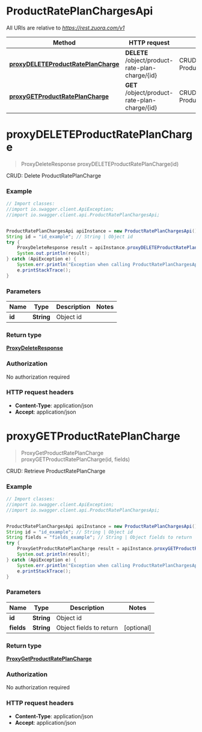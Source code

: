 # ProductRatePlanChargesApi

All URIs are relative to *https://rest.zuora.com/v1*

Method | HTTP request | Description
------------- | ------------- | -------------
[**proxyDELETEProductRatePlanCharge**](ProductRatePlanChargesApi.md#proxyDELETEProductRatePlanCharge) | **DELETE** /object/product-rate-plan-charge/{id} | CRUD: Delete ProductRatePlanCharge
[**proxyGETProductRatePlanCharge**](ProductRatePlanChargesApi.md#proxyGETProductRatePlanCharge) | **GET** /object/product-rate-plan-charge/{id} | CRUD: Retrieve ProductRatePlanCharge


<a name="proxyDELETEProductRatePlanCharge"></a>
# **proxyDELETEProductRatePlanCharge**
> ProxyDeleteResponse proxyDELETEProductRatePlanCharge(id)

CRUD: Delete ProductRatePlanCharge



### Example
```java
// Import classes:
//import io.swagger.client.ApiException;
//import io.swagger.client.api.ProductRatePlanChargesApi;


ProductRatePlanChargesApi apiInstance = new ProductRatePlanChargesApi();
String id = "id_example"; // String | Object id
try {
    ProxyDeleteResponse result = apiInstance.proxyDELETEProductRatePlanCharge(id);
    System.out.println(result);
} catch (ApiException e) {
    System.err.println("Exception when calling ProductRatePlanChargesApi#proxyDELETEProductRatePlanCharge");
    e.printStackTrace();
}
```

### Parameters

Name | Type | Description  | Notes
------------- | ------------- | ------------- | -------------
 **id** | **String**| Object id |

### Return type

[**ProxyDeleteResponse**](ProxyDeleteResponse.md)

### Authorization

No authorization required

### HTTP request headers

 - **Content-Type**: application/json
 - **Accept**: application/json

<a name="proxyGETProductRatePlanCharge"></a>
# **proxyGETProductRatePlanCharge**
> ProxyGetProductRatePlanCharge proxyGETProductRatePlanCharge(id, fields)

CRUD: Retrieve ProductRatePlanCharge



### Example
```java
// Import classes:
//import io.swagger.client.ApiException;
//import io.swagger.client.api.ProductRatePlanChargesApi;


ProductRatePlanChargesApi apiInstance = new ProductRatePlanChargesApi();
String id = "id_example"; // String | Object id
String fields = "fields_example"; // String | Object fields to return
try {
    ProxyGetProductRatePlanCharge result = apiInstance.proxyGETProductRatePlanCharge(id, fields);
    System.out.println(result);
} catch (ApiException e) {
    System.err.println("Exception when calling ProductRatePlanChargesApi#proxyGETProductRatePlanCharge");
    e.printStackTrace();
}
```

### Parameters

Name | Type | Description  | Notes
------------- | ------------- | ------------- | -------------
 **id** | **String**| Object id |
 **fields** | **String**| Object fields to return | [optional]

### Return type

[**ProxyGetProductRatePlanCharge**](ProxyGetProductRatePlanCharge.md)

### Authorization

No authorization required

### HTTP request headers

 - **Content-Type**: application/json
 - **Accept**: application/json

